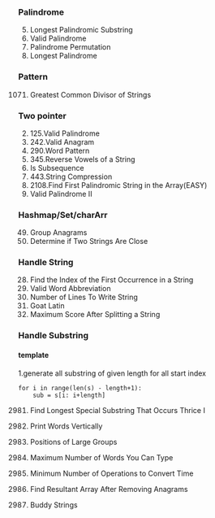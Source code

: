 ### Palindrome
5. Longest Palindromic Substring
125. Valid Palindrome
266. Palindrome Permutation
409. Longest Palindrome


### Pattern
1071. Greatest Common Divisor of Strings


### Two pointer
2. 125.Valid Palindrome
3. 242.Valid Anagram
4. 290.Word Pattern
5. 345.Reverse Vowels of a String
392. Is Subsequence
7. 443.String Compression
8. 2108.Find First Palindromic String in the Array(EASY)
680. Valid Palindrome II


### Hashmap/Set/charArr
49. Group Anagrams
1657. Determine if Two Strings Are Close


### Handle String
28. Find the Index of the First Occurrence in a String
408. Valid Word Abbreviation
806. Number of Lines To Write String
824. Goat Latin
1422. Maximum Score After Splitting a String


### Handle Substring
#### template 
1.generate all substring of given length for all start index 
```
for i in range(len(s) - length+1):
    sub = s[i: i+length]
```
2981. Find Longest Special Substring That Occurs Thrice I


1324. Print Words Vertically
830. Positions of Large Groups
1935. Maximum Number of Words You Can Type
2224. Minimum Number of Operations to Convert Time
2273. Find Resultant Array After Removing Anagrams
859. Buddy Strings



